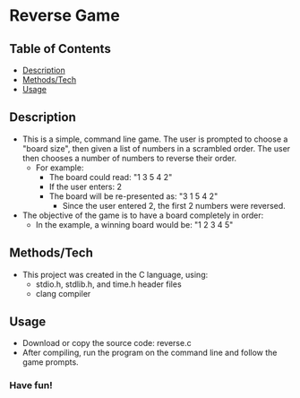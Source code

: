 # Reverse Game

## Table of Contents

- [Description](#Description)  
- [Methods/Tech](#Methods/Tech)
- [Usage](#Usage)

## Description

- This is a simple, command line game. The user is prompted to choose a "board
size", then given a list of numbers in a scrambled order. The user then chooses
a number of numbers to reverse their order. 
    - For example:
        - The board could read: "1 3 5 4 2"
        - If the user enters: 2
        - The board will be re-presented as: "3 1 5 4 2"
            - Since the user entered 2, the first 2 numbers were reversed.
- The objective of the game is to have a board completely in order:
    - In the example, a winning board would be: "1 2 3 4 5"

## Methods/Tech

- This project was created in the C language, using:
    - stdio.h, stdlib.h, and time.h header files
    - clang compiler

## Usage

- Download or copy the source code: reverse.c
- After compiling, run the program on the command line and follow the game prompts.

### Have fun!